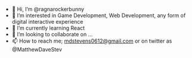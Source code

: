 - 👋 Hi, I’m @ragnarockerbunny
- 👀 I’m interested in Game Development, Web Development, any form of digital interactive experience 
- 🌱 I’m currently learning React
- 💞️ I’m looking to collaborate on ...
- 📫 How to reach me; mdstevens0612@gmail.com or on twitter as @MatthewDaveStev

<!---
ragnarockerbunny/ragnarockerbunny is a ✨ special ✨ repository because its `README.md` (this file) appears on your GitHub profile.
You can click the Preview link to take a look at your changes.
--->

